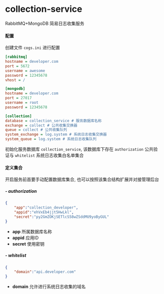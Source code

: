# collection-service

RabbitMQ+MongoDB 简易日志收集服务

#### 配置

创建文件 `cogs.ini` 进行配置

```ini
[rabbitmq]
hostname = developer.com
port = 5672
username = awesome
password = 12345678
vhost = /

[mongodb]
hostname = developer.com
port = 27017
username = root
password = 12345678

[collection]
database = collection_service # 服务数据库名称
exchange = collect # 公共收集交换器
queue = collect # 公共收集队列
system_exchange = log.system # 系统日志收集交换器
system_queue = log.system # 系统日志收集队列
```

初始化服务数据库 `collection_service`, 该数据库下存在 `authorization` 公共验证与 `whitelist` 系统日志收集白名单集合

#### 定义集合

开启服务前首要手动配置数据库集合, 也可以按照该集合结构扩展并对接管理后台

##### - authorization

```json
{
    "app":"collection_developer",
    "appid":"ehVxEb4jjt5HwLkl",
    "secret":"py2GmZOKjSETlcS58wZSddMU9yoByGUL"
}
```

- **app** 所属数据库名称
- **appid** 应用ID
- **secret** 使用密钥

##### - whitelist

```json
{
    "domain":"api.developer.com"
}
```

- **domain** 允许进行系统日志收集的域名

